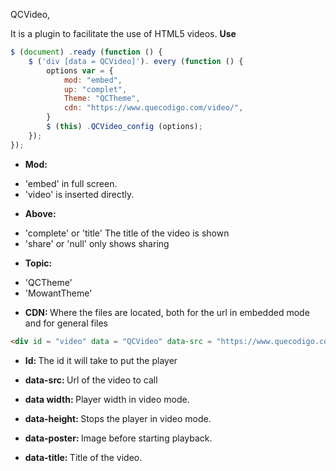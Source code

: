 QCVideo,

It is a plugin to facilitate the use of HTML5 videos.
<strong> Use </strong>

```js
$ (document) .ready (function () {
	$ ('div [data = QCVideo]'). every (function () {
		options var = {
			mod: "embed",
			up: "complet",
			Theme: "QCTheme",
			cdn: "https://www.quecodigo.com/video/",
		}
		$ (this) .QCVideo_config (options);
	});
});
```
* <strong> Mod: </strong>

- 'embed' in full screen.
- 'video' is inserted directly.

* <strong> Above: </strong>

- 'complete' or 'title' The title of the video is shown
- 'share' or 'null' only shows sharing

* <strong> Topic: </strong>

- 'QCTheme'
- 'MowantTheme'

* <strong> CDN: </strong> Where the files are located, both for the url in embedded mode and for general files

```html
<div id = "video" data = "QCVideo" data-src = "https://www.quecodigo.com/video/ejemplo.mp4" data-width = "640" data-height = "360" data-poster = "https://www.quecodigo.com/video/img/video.jpg?2" data-title = "www.quecodigo.com - QCVideo Plugin"> </ div>
```

* <strong> Id: </strong> The id it will take to put the player

* <strong> data-src: </strong> Url of the video to call

* <strong> data width: </strong> Player width in video mode.

* <strong> data-height: </strong> Stops the player in video mode.

* <strong> data-poster: </strong> Image before starting playback.

* <strong> data-title: </strong> Title of the video.